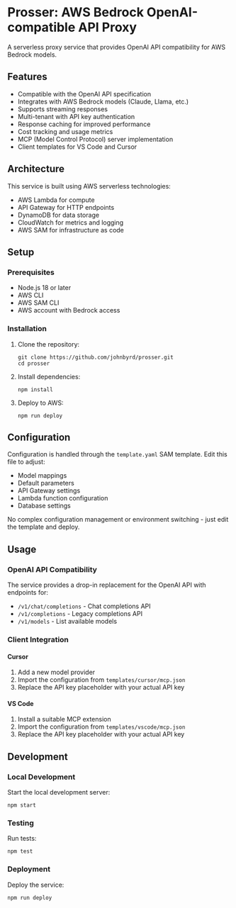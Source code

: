 # Prosser: AWS Bedrock OpenAI-compatible API Proxy

A serverless proxy service that provides OpenAI API compatibility for AWS Bedrock models.

## Features

- Compatible with the OpenAI API specification
- Integrates with AWS Bedrock models (Claude, Llama, etc.)
- Supports streaming responses
- Multi-tenant with API key authentication
- Response caching for improved performance
- Cost tracking and usage metrics
- MCP (Model Control Protocol) server implementation
- Client templates for VS Code and Cursor

## Architecture

This service is built using AWS serverless technologies:
- AWS Lambda for compute
- API Gateway for HTTP endpoints
- DynamoDB for data storage
- CloudWatch for metrics and logging
- AWS SAM for infrastructure as code

## Setup

### Prerequisites

- Node.js 18 or later
- AWS CLI
- AWS SAM CLI
- AWS account with Bedrock access

### Installation

1. Clone the repository:
   ```
   git clone https://github.com/johnbyrd/prosser.git
   cd prosser
   ```

2. Install dependencies:
   ```
   npm install
   ```

3. Deploy to AWS:
   ```
   npm run deploy
   ```

## Configuration

Configuration is handled through the `template.yaml` SAM template. Edit this file to adjust:

- Model mappings
- Default parameters
- API Gateway settings
- Lambda function configuration
- Database settings

No complex configuration management or environment switching - just edit the template and deploy.

## Usage

### OpenAI API Compatibility

The service provides a drop-in replacement for the OpenAI API with endpoints for:

- `/v1/chat/completions` - Chat completions API
- `/v1/completions` - Legacy completions API
- `/v1/models` - List available models

### Client Integration

#### Cursor

1. Add a new model provider
2. Import the configuration from `templates/cursor/mcp.json`
3. Replace the API key placeholder with your actual API key

#### VS Code

1. Install a suitable MCP extension
2. Import the configuration from `templates/vscode/mcp.json`
3. Replace the API key placeholder with your actual API key

## Development

### Local Development

Start the local development server:
```
npm start
```

### Testing

Run tests:
```
npm test
```

### Deployment

Deploy the service:
```
npm run deploy
```
